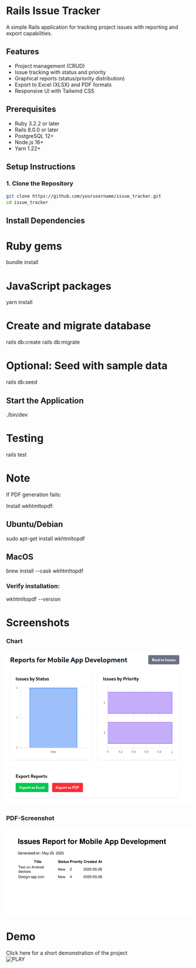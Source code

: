 # Rails Issue Tracker

A simple Rails application for tracking project issues with reporting and export capabilities.

## Features

- Project management (CRUD)
- Issue tracking with status and priority
- Graphical reports (status/priority distribution)
- Export to Excel (XLSX) and PDF formats
- Responsive UI with Tailwind CSS

## Prerequisites

- Ruby 3.2.2 or later
- Rails 8.0.0 or later
- PostgreSQL 12+
- Node.js 16+
- Yarn 1.22+

## Setup Instructions

### 1. Clone the Repository

```bash
git clone https://github.com/yourusername/issue_tracker.git
cd issue_tracker
```

## Install Dependencies

# Ruby gems
bundle install

# JavaScript packages
yarn install

# Create and migrate database
rails db:create
rails db:migrate

# Optional: Seed with sample data
rails db:seed

## Start the Application
./bin/dev

# Testing
rails test

# Note

If PDF generation fails:

Install wkhtmltopdf:

## Ubuntu/Debian
sudo apt-get install wkhtmltopdf

## MacOS
brew install --cask wkhtmltopdf
### Verify installation:

wkhtmltopdf --version

# Screenshots 
### Chart
![Chart](./chart.png)

### PDF-Screenshot
![PDF-Screenshot](./pdf-screeshot.png)

# Demo
Click here for a short demonstration of the project </br>
![PLAY](https://www.canva.com/design/DAGozP3w184/hCK7bC_PcrloITSxadHsrw/edit?utm_content=DAGozP3w184&utm_campaign=designshare&utm_medium=link2&utm_source=sharebutton)